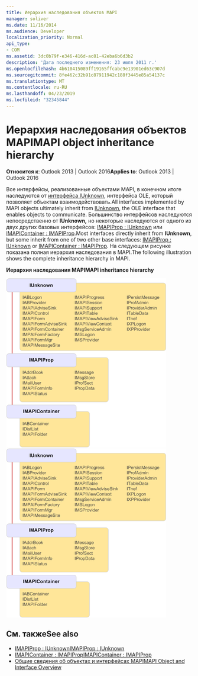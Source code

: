 ```yaml
---
title: Иерархия наследования объектов MAPI
manager: soliver
ms.date: 11/16/2014
ms.audience: Developer
localization_priority: Normal
api_type:
- COM
ms.assetid: 3dc0b79f-e346-416d-ac81-42eba6b6d3b2
description: 'Дата последнего изменения: 23 июля 2011 г.'
ms.openlocfilehash: 4b610415089ff19165ffcabc9e13901ed63c907d
ms.sourcegitcommit: 8fe462c32b91c87911942c188f3445e85a54137c
ms.translationtype: MT
ms.contentlocale: ru-RU
ms.lasthandoff: 04/23/2019
ms.locfileid: "32345844"
---
```

# <a name="mapi-object-inheritance-hierarchy"></a><span data-ttu-id="a5745-103">Иерархия наследования объектов MAPI</span><span class="sxs-lookup"><span data-stu-id="a5745-103">MAPI object inheritance hierarchy</span></span>

<span data-ttu-id="a5745-104">**Относится к**: Outlook 2013 | Outlook 2016</span><span class="sxs-lookup"><span data-stu-id="a5745-104">**Applies to**: Outlook 2013 | Outlook 2016</span></span> 
  
<span data-ttu-id="a5745-105">Все интерфейсы, реализованные объектами MAPI, в конечном итоге наследуются от [интерфейса IUnknown](https://msdn.microsoft.com/library/33f1d79a-33fc-4ce5-a372-e08bda378332%28Office.15%29.aspx), интерфейса OLE, который позволяет объектам взаимодействовать.</span><span class="sxs-lookup"><span data-stu-id="a5745-105">All interfaces implemented by MAPI objects ultimately inherit from [IUnknown](https://msdn.microsoft.com/library/33f1d79a-33fc-4ce5-a372-e08bda378332%28Office.15%29.aspx), the OLE interface that enables objects to communicate.</span></span> <span data-ttu-id="a5745-106">Большинство интерфейсов наследуются непосредственно от **IUnknown,** но некоторые наследуются от одного из двух других базовых интерфейсов: [IMAPIProp : IUnknown](imapipropiunknown.md) или [IMAPIContainer : IMAPIProp](imapicontainerimapiprop.md).</span><span class="sxs-lookup"><span data-stu-id="a5745-106">Most interfaces directly inherit from **IUnknown**, but some inherit from one of two other base interfaces: [IMAPIProp : IUnknown](imapipropiunknown.md) or [IMAPIContainer : IMAPIProp](imapicontainerimapiprop.md).</span></span> <span data-ttu-id="a5745-107">На следующем рисунке показана полная иерархия наследования в MAPI.</span><span class="sxs-lookup"><span data-stu-id="a5745-107">The following illustration shows the complete inheritance hierarchy in MAPI.</span></span>
  
<span data-ttu-id="a5745-108">**Иерархия наследования MAPI**</span><span class="sxs-lookup"><span data-stu-id="a5745-108">**MAPI inheritance hierarchy**</span></span>
  
<span data-ttu-id="a5745-109">![Иерархия наследования](media/amapi_06.gif "MAPI")</span><span class="sxs-lookup"><span data-stu-id="a5745-109">![MAPI inheritance hierarchy](media/amapi_06.gif "MAPI inheritance hierarchy")</span></span>
  
## <a name="see-also"></a><span data-ttu-id="a5745-110">См. также</span><span class="sxs-lookup"><span data-stu-id="a5745-110">See also</span></span>

- [<span data-ttu-id="a5745-111">IMAPIProp : IUnknown</span><span class="sxs-lookup"><span data-stu-id="a5745-111">IMAPIProp : IUnknown</span></span>](imapipropiunknown.md) 
- [<span data-ttu-id="a5745-112">IMAPIContainer : IMAPIProp</span><span class="sxs-lookup"><span data-stu-id="a5745-112">IMAPIContainer : IMAPIProp</span></span>](imapicontainerimapiprop.md)
- [<span data-ttu-id="a5745-113">Общие сведения об объектах и интерфейсах MAPI</span><span class="sxs-lookup"><span data-stu-id="a5745-113">MAPI Object and Interface Overview</span></span>](mapi-object-and-interface-overview.md)

